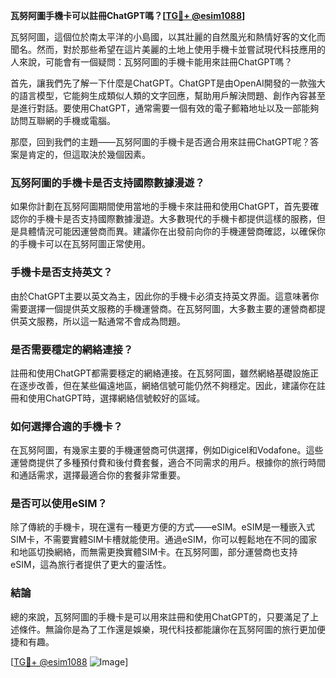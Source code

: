 **瓦努阿圖手機卡可以註冊ChatGPT嗎？[[TG💪+ @esim1088](https://t.me/s/esim1088)]**

瓦努阿圖，這個位於南太平洋的小島國，以其壯麗的自然風光和熱情好客的文化而聞名。然而，對於那些希望在這片美麗的土地上使用手機卡並嘗試現代科技應用的人來說，可能會有一個疑問：瓦努阿圖的手機卡能用來註冊ChatGPT嗎？

首先，讓我們先了解一下什麼是ChatGPT。ChatGPT是由OpenAI開發的一款強大的語言模型，它能夠生成類似人類的文字回應，幫助用戶解決問題、創作內容甚至是進行對話。要使用ChatGPT，通常需要一個有效的電子郵箱地址以及一部能夠訪問互聯網的手機或電腦。

那麼，回到我們的主題——瓦努阿圖的手機卡是否適合用來註冊ChatGPT呢？答案是肯定的，但這取決於幾個因素。

### 瓦努阿圖的手機卡是否支持國際數據漫遊？

如果你計劃在瓦努阿圖期間使用當地的手機卡來註冊和使用ChatGPT，首先要確認你的手機卡是否支持國際數據漫遊。大多數現代的手機卡都提供這樣的服務，但是具體情況可能因運營商而異。建議你在出發前向你的手機運營商確認，以確保你的手機卡可以在瓦努阿圖正常使用。

### 手機卡是否支持英文？

由於ChatGPT主要以英文為主，因此你的手機卡必須支持英文界面。這意味著你需要選擇一個提供英文服務的手機運營商。在瓦努阿圖，大多數主要的運營商都提供英文服務，所以這一點通常不會成為問題。

### 是否需要穩定的網絡連接？

註冊和使用ChatGPT都需要穩定的網絡連接。在瓦努阿圖，雖然網絡基礎設施正在逐步改善，但在某些偏遠地區，網絡信號可能仍然不夠穩定。因此，建議你在註冊和使用ChatGPT時，選擇網絡信號較好的區域。

### 如何選擇合適的手機卡？

在瓦努阿圖，有幾家主要的手機運營商可供選擇，例如Digicel和Vodafone。這些運營商提供了多種預付費和後付費套餐，適合不同需求的用戶。根據你的旅行時間和通話需求，選擇最適合你的套餐非常重要。

### 是否可以使用eSIM？

除了傳統的手機卡，現在還有一種更方便的方式——eSIM。eSIM是一種嵌入式SIM卡，不需要實體SIM卡槽就能使用。通過eSIM，你可以輕鬆地在不同的國家和地區切換網絡，而無需更換實體SIM卡。在瓦努阿圖，部分運營商也支持eSIM，這為旅行者提供了更大的靈活性。

### 結論

總的來說，瓦努阿圖的手機卡是可以用來註冊和使用ChatGPT的，只要滿足了上述條件。無論你是為了工作還是娛樂，現代科技都能讓你在瓦努阿圖的旅行更加便捷和有趣。

[[TG💪+ @esim1088](https://t.me/s/esim1088) ![Image](https://i.postimg.cc/4NQfJmqS/Snipaste-2025-05-13-00-14-12.png)]